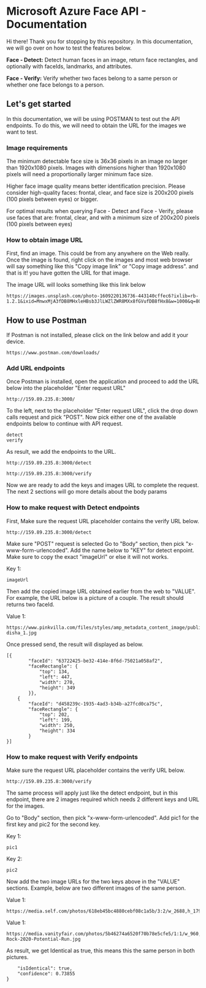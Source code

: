 # Microsoft Azure Face API - Documentation

Hi there! Thank you for stopping by this repository. In this documentation, we will go over on how to test the features below.

**Face - Detect:**
Detect human faces in an image, return face rectangles, and optionally with faceIds, landmarks, and attributes.

**Face - Verify:**
Verify whether two faces belong to a same person or whether one face belongs to a person.

## Let's get started

In this documentation, we will be using POSTMAN to test out the API endpoints. To do this, we will need to obtain the URL for the images we want to test.

### Image requirements 

The minimum detectable face size is 36x36 pixels in an image no larger than 1920x1080 pixels. Images with dimensions higher than 1920x1080 pixels will need a proportionally larger minimum face size.

Higher face image quality means better identification precision. Please consider high-quality faces: frontal, clear, and face size is 200x200 pixels (100 pixels between eyes) or bigger.

For optimal results when querying Face - Detect and Face - Verify, please use faces that are: frontal, clear, and with a minimum size of 200x200 pixels (100 pixels between eyes)

### How to obtain image URL

First, find an image. This could be from any anywhere on the Web really. Once the image is found, right click on the images and most web browser will say something like this "Copy image link" or "Copy image address". and that is it! you have gotten the URL for that image. 

The image URL will looks something like this link below
```
https://images.unsplash.com/photo-1609220136736-443140cffec6?ixlib=rb-1.2.1&ixid=MnwxMjA3fDB8MHxleHBsb3JlLWZlZWR8MXx8fGVufDB8fHx8&w=1000&q=80
```

## How to use Postman

If Postman is not installed, please click on the link below and add it your device.

```
https://www.postman.com/downloads/
```

### Add URL endpoints

Once Postman is installed, open the application and proceed to add the URL below into the placeholder "Enter request URL"

```
http://159.89.235.8:3000/
```
To the left, next to the placeholder "Enter request URL", click the drop down calls request and pick "POST". 
Now pick either one of the available endpoints below to continue with API request.

```
detect
verify
```

As result, we add the endpoints to the URL.
```
http://159.89.235.8:3000/detect
```
```
http://159.89.235.8:3000/verify
```
Now we are ready to add the keys and images URL to complete the request. The next 2 sections will go more details about the body params

### How to make request with Detect endpoints

First, Make sure the request URL placeholder contains the verify URL below.

```
http://159.89.235.8:3000/detect
```

Make sure "POST" request is selected
Go to "Body" section, then pick "x-www-form-urlencoded". 
Add the name below to "KEY" for detect enpoint. Make sure to copy the exact "imageUrl" or else it will not works.

Key 1:
```
imageUrl
```

Then add the copied image URL obtained earlier from the web to "VALUE".
For example, the URL below is a picture of a couple. The result should returns two faceId.

Value 1:
```
https://www.pinkvilla.com/files/styles/amp_metadata_content_image/public/rahul-disha_1.jpg
```

Once pressed send, the result will displayed as below.

```
[{
        "faceId": "63722425-be32-414e-8f6d-75021a058af2",
        "faceRectangle": {
            "top": 134,
            "left": 447,
            "width": 270,
            "height": 349
        }},
    {
        "faceId": "d458239c-1935-4ad3-b34b-a27fcd0ca75c",
        "faceRectangle": {
            "top": 202,
            "left": 199,
            "width": 250,
            "height": 334
        }
}]
```

### How to make request with Verify endpoints

Make sure the request URL placeholder contains the verify URL below.

```
http://159.89.235.8:3000/verify
```

The same process will apply just like the detect endpoint, but in this endpoint, there are 2 images required which needs 2 different keys and URL for the images.

Go to "Body" section, then pick "x-www-form-urlencoded". Add pic1 for the first key and pic2 for the second key. 

Key 1:
```
pic1
```
Key 2:
```
pic2
```

Now add the two image URLs for the two keys above in the "VALUE" sections. Example, below are two different images of the same person.

Value 1:
```
https://media.self.com/photos/618eb45bc4880cebf08c1a5b/3:2/w_2688,h_1792,c_limit/1236337133
```
Value 1:

```
https://media.vanityfair.com/photos/5b46274a6520f70b78e5cfe5/1:1/w_960,h_960,c_limit/The-Rock-2020-Potential-Run.jpg
```

As result, we get Identical as true, this means this the same person in both pictures.

```{
    "isIdentical": true,
    "confidence": 0.73855
}
```
